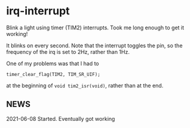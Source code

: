 # irq-interrupt

Blink a light using timer (TIM2) interrupts. Took me long enough to get it working!

It blinks on every second. Note that the interrupt toggles the pin, so the frequency
of the irq is set to 2Hz, rather than 1Hz.

One of my problems was that I had to
```
timer_clear_flag(TIM2, TIM_SR_UIF);
```
at the beginning of `void tim2_isr(void)`, rather than at the end.


## NEWS

2021-06-08 Started. Eventually got working
